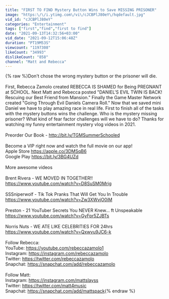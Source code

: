 ```yaml
---
title: "FIRST TO FIND Mystery Button Wins to Save MISSING PRISONER"
image: "https:\/\/i.ytimg.com\/vi\/cJCBPlJ80eY\/hqdefault.jpg"
vid_id: "cJCBPlJ80eY"
categories: "Entertainment"
tags: ["first","find","first to find"]
date: "2021-09-13T14:32:56+03:00"
vid_date: "2021-09-12T15:06:48Z"
duration: "PT19M53S"
viewcount: "1197308"
likeCount: "34993"
dislikeCount: "858"
channel: "Matt and Rebecca"
---
```

{% raw %}Don't chose the wrong mystery button or the prisoner will die.  <br /><br />First, Rebecca Zamolo created REBECCA IS SHAMED for Being PREGNANT at SCHOOL.  Next Matt and Rebecca posted &quot;DANIEL'S EVIL TWIN IS BACK! Rescuing our Best Friend from Mansion.&quot; Finally the Game Master Network created &quot;Going Through Evil Daniels Camera Roll.&quot; Now that we saved mini Daniel we have to play amazing race in real life.  First to finish all of the tasks with the mystery buttons wins the challenge.  Who is the mystery missing prisoner?  What kind of fear factor challenges will we have to do?  Thanks for watching my funny entertainment mystery vlog videos in 2021. <br /><br />Preorder Our Book - <a rel="nofollow" target="blank" href="http://bit.ly/TGMSummerSchooled​">http://bit.ly/TGMSummerSchooled​</a> <br /><br />Become a VIP right now and watch the full movie on our app!<br />Apple Store <a rel="nofollow" target="blank" href="https://apple.co/3DMSqB6">https://apple.co/3DMSqB6</a><br />Google Play  <a rel="nofollow" target="blank" href="https://bit.ly/3BG4UZd">https://bit.ly/3BG4UZd</a><br /><br />More awesome videos<br /><br />Brent Rivera - WE MOVED IN TOGETHER!! <a rel="nofollow" target="blank" href="https://www.youtube.com/watch?v=D8SuSM0Mrig">https://www.youtube.com/watch?v=D8SuSM0Mrig</a><br /><br />SSSniperwolf - Tik Tok Pranks That Will Get You In Trouble <a rel="nofollow" target="blank" href="https://www.youtube.com/watch?v=Zw3XWvjO0iM">https://www.youtube.com/watch?v=Zw3XWvjO0iM</a><br /><br />Preston - 21 YouTuber Secrets You NEVER Knew... ft Unspeakable <a rel="nofollow" target="blank" href="https://www.youtube.com/watch?v=GyFpr5ZJBTs">https://www.youtube.com/watch?v=GyFpr5ZJBTs</a><br /><br />Norris Nuts - WE ATE LIKE CELEBRITIES FOR 24hrs <a rel="nofollow" target="blank" href="https://www.youtube.com/watch?v=Qxwvu9JC6-k">https://www.youtube.com/watch?v=Qxwvu9JC6-k</a><br /><br />Follow Rebecca:<br />YouTube: <a rel="nofollow" target="blank" href="https://youtube.com/rebeccazamolo1">https://youtube.com/rebeccazamolo1</a> <br />Instagram: <a rel="nofollow" target="blank" href="https://instagram.com/rebeccazamolo">https://instagram.com/rebeccazamolo</a> <br />Twitter: <a rel="nofollow" target="blank" href="https://twitter.com/rebeccazamolo">https://twitter.com/rebeccazamolo</a> <br />Snapchat: <a rel="nofollow" target="blank" href="https://snapchat.com/add/rebeccazamolo">https://snapchat.com/add/rebeccazamolo</a> <br /><br />Follow Matt:<br />Instagram: <a rel="nofollow" target="blank" href="https://instagram.com/mattslayss">https://instagram.com/mattslayss</a> <br />Twitter: <a rel="nofollow" target="blank" href="https://twitter.com/matt4music">https://twitter.com/matt4music</a> <br />Snapchat: <a rel="nofollow" target="blank" href="https://snapchat.com/add/mattspack">https://snapchat.com/add/mattspack</a>{% endraw %}

